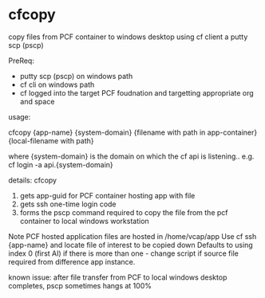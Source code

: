 # cfcopy
copy files from PCF container to windows desktop using cf client a putty scp (pscp)

PreReq:
* putty scp (pscp) on windows path
* cf cli on windows path
* cf logged into the target PCF foudnation and targetting appropriate org and space

usage: 

cfcopy {app-name} {system-domain} {filename with path in app-container} {local-filename with path}

where {system-domain} is the domain on which the cf api is listening.. e.g. cf login -a api.{system-domain}

details:
cfcopy
  1. gets app-guid for PCF container hosting app with file
  2. gets ssh one-time login code
  3. forms the pscp command required to copy the file from the pcf container to local windows workstation
  
Note PCF hosted application files are hosted in /home/vcap/app
Use cf ssh {app-name} and locate file of interest to be copied down
Defaults to using index 0 (first AI) if there is more than one - change script if source file required from difference app instance.

known issue: after file transfer from PCF to local windows desktop completes, pscp sometimes hangs at 100%

